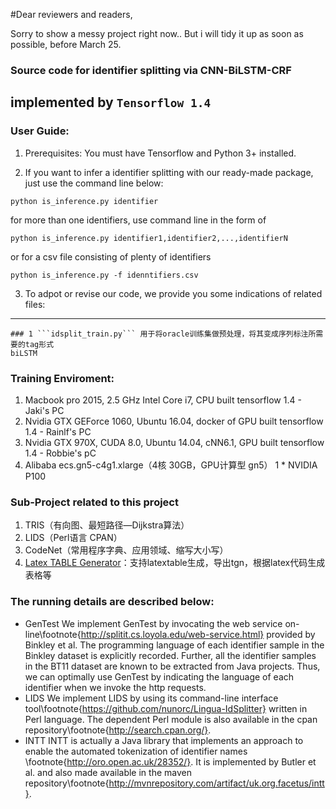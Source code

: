 #Dear reviewers and readers,

Sorry to show a messy project right now..
But i will tidy it up as soon as possible, before March 25.


### Source code for identifier splitting via CNN-BiLSTM-CRF
## implemented by ```Tensorflow 1.4```


### User Guide:
1. Prerequisites: You must have Tensorflow and Python 3+ installed.

2. If you want to infer a identifier splitting with our ready-made package, just use the command line below:
```
python is_inference.py identifier
```
for more than one identifiers, use command line in the form of 
```
python is_inference.py identifier1,identifier2,...,identifierN
```
or for a csv file consisting of plenty of identifiers

```
python is_inference.py -f idenntifiers.csv
```

3. To adpot or revise our code, we provide you some indications of related files:
---
```
### 1 ```idsplit_train.py``` 用于将oracle训练集做预处理，将其变成序列标注所需要的tag形式
biLSTM
```




### Training Enviroment:
1. Macbook pro 2015, 2.5 GHz Intel Core i7, CPU built tensorflow 1.4 - Jaki's PC
2. Nvidia GTX GEForce 1060, Ubuntu 16.04, docker of GPU built tensorflow 1.4 - Rainlf's PC
3. Nvidia GTX 970X, CUDA 8.0, Ubuntu 14.04, cNN6.1, GPU built tensorflow 1.4 - Robbie's pC
4. Alibaba ecs.gn5-c4g1.xlarge（4核 30GB，GPU计算型 gn5）	1 * NVIDIA P100

### Sub-Project related to this project
1. TRIS（有向图、最短路径—Dijkstra算法）
2. LIDS（Perl语言 CPAN）
3. CodeNet（常用程序字典、应用领域、缩写大小写）
4. [Latex TABLE Generator](http://www.tablesgenerator.com/)：支持latextable生成，导出tgn，根据latex代码生成表格等


### The running details are described below:
* GenTest
	We implement GenTest by invocating the web service on-line\footnote{http://splitit.cs.loyola.edu/web-service.html} provided by Binkley et al. The programming language of each identifier sample in the Binkley dataset is explicitly recorded. Further, all the identifier samples in the BT11 dataset are known to be extracted from Java projects. Thus, we can optimally use GenTest by indicating the language of each identifier when we invoke the http requests. 
* LIDS
	We implement LIDS by using its command-line interface tool\footnote{https://github.com/nunorc/Lingua-IdSplitter} written in Perl language. The dependent Perl module is also available in the cpan repository\footnote{http://search.cpan.org/}.
* INTT
	INTT is actually a Java library that implements an approach to enable the automated tokenization of identifier names \footnote{http://oro.open.ac.uk/28352/}. It is implemented by Butler et al. and also made available in the maven repository\footnote{http://mvnrepository.com/artifact/uk.org.facetus/intt}.
